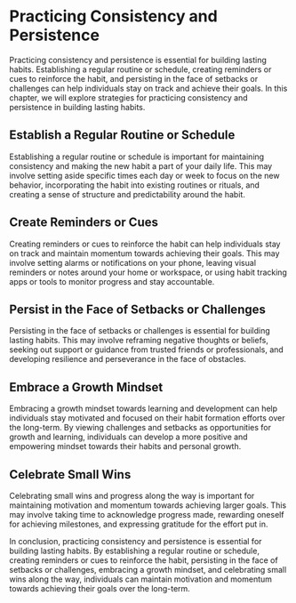 Practicing Consistency and Persistence
=========================================================================================

Practicing consistency and persistence is essential for building lasting habits. Establishing a regular routine or schedule, creating reminders or cues to reinforce the habit, and persisting in the face of setbacks or challenges can help individuals stay on track and achieve their goals. In this chapter, we will explore strategies for practicing consistency and persistence in building lasting habits.

Establish a Regular Routine or Schedule
---------------------------------------

Establishing a regular routine or schedule is important for maintaining consistency and making the new habit a part of your daily life. This may involve setting aside specific times each day or week to focus on the new behavior, incorporating the habit into existing routines or rituals, and creating a sense of structure and predictability around the habit.

Create Reminders or Cues
------------------------

Creating reminders or cues to reinforce the habit can help individuals stay on track and maintain momentum towards achieving their goals. This may involve setting alarms or notifications on your phone, leaving visual reminders or notes around your home or workspace, or using habit tracking apps or tools to monitor progress and stay accountable.

Persist in the Face of Setbacks or Challenges
---------------------------------------------

Persisting in the face of setbacks or challenges is essential for building lasting habits. This may involve reframing negative thoughts or beliefs, seeking out support or guidance from trusted friends or professionals, and developing resilience and perseverance in the face of obstacles.

Embrace a Growth Mindset
------------------------

Embracing a growth mindset towards learning and development can help individuals stay motivated and focused on their habit formation efforts over the long-term. By viewing challenges and setbacks as opportunities for growth and learning, individuals can develop a more positive and empowering mindset towards their habits and personal growth.

Celebrate Small Wins
--------------------

Celebrating small wins and progress along the way is important for maintaining motivation and momentum towards achieving larger goals. This may involve taking time to acknowledge progress made, rewarding oneself for achieving milestones, and expressing gratitude for the effort put in.

In conclusion, practicing consistency and persistence is essential for building lasting habits. By establishing a regular routine or schedule, creating reminders or cues to reinforce the habit, persisting in the face of setbacks or challenges, embracing a growth mindset, and celebrating small wins along the way, individuals can maintain motivation and momentum towards achieving their goals over the long-term.
